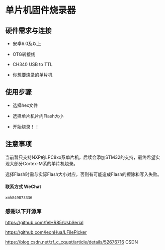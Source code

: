 # 单片机固件烧录器

## 硬件需求与连接

  - 安卓6.0及以上
  
  - OTG转接线
  
  - CH340 USB to TTL
  
  - 你想要烧录的单片机
  
## 使用步骤

  - 选择hex文件
  
  - 选择单片机片内Flash大小
  
  - 开始烧录！！
  
  
## 注意事项
  
  当前暂只支持NXP的LPC8xx系单片机，后续会添加STM32的支持，最终希望实现大部分Cortex-M系的单片机烧录。
  
  选择Flash时需与实际Flash大小对应，否则有可能造成Flash的擦除和写入失败。
  
  
  
#### 联系方式 WeChat 
    xmh849873336
    
    
### 感谢以下开源库

https://github.com/felHR85/UsbSerial

https://github.com/leonHua/LFilePicker

https://blog.csdn.net/zf_c_cqupt/article/details/52676716 CSDN
